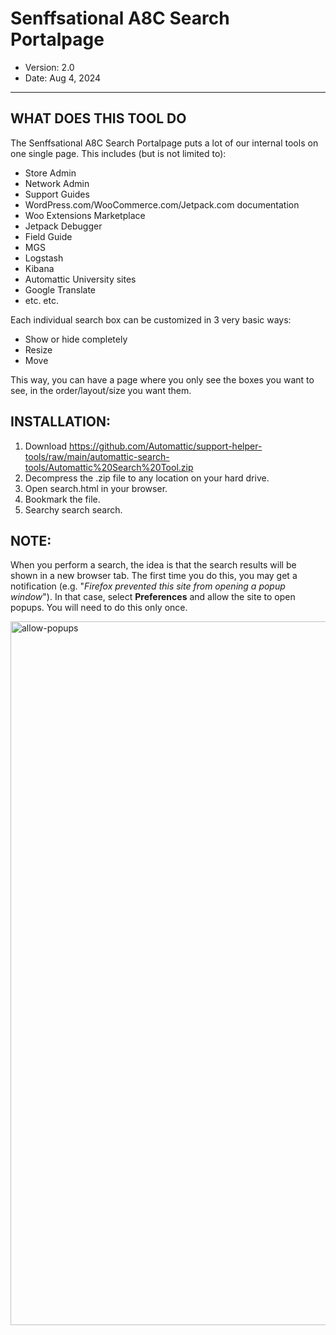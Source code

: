 # Senffsational A8C Search Portalpage
- Version: 2.0
- Date: Aug 4, 2024

---------

## WHAT DOES THIS TOOL DO

The Senffsational A8C Search Portalpage puts a lot of our internal tools on one single page.  This includes (but is not limited to):
- Store Admin
- Network Admin
- Support Guides
- WordPress.com/WooCommerce.com/Jetpack.com documentation
- Woo Extensions Marketplace
- Jetpack Debugger
- Field Guide
- MGS
- Logstash
- Kibana
- Automattic University sites
- Google Translate
- etc. etc. 

Each individual search box can be customized in 3 very basic ways:
- Show or hide completely
- Resize
- Move

This way, you can have a page where you only see the boxes you want to see, in the order/layout/size you want them.

## INSTALLATION:

1. Download https://github.com/Automattic/support-helper-tools/raw/main/automattic-search-tools/Automattic%20Search%20Tool.zip
2. Decompress the .zip file to any location on your hard drive.
3. Open search.html in your browser.
4. Bookmark the file.
5. Searchy search search.

## NOTE:

When you perform a search, the idea is that the search results will be shown in a new browser tab. The first time you do this, you may get a notification (e.g. "_Firefox prevented this site from opening a popup window_"). 
In that case, select **Preferences** and allow the site to open popups. You will need to do this only once. 


<img width="1126" alt="allow-popups" src="https://user-images.githubusercontent.com/1710669/199018354-5bc40d8f-3a07-4b64-9675-d36850df103f.png">
